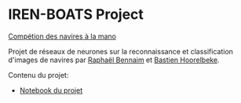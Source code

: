 # IREN-BOATS Project

[Compétion des navires à la mano](https://www.kaggle.com/competitions/navires-2023-la-mano)

Projet de réseaux de neurones sur la reconnaissance et classification d'images de navires par [Raphaël Bennaim](https://github.com/raphrb2) et [Bastien Hoorelbeke](https://github.com/bast-94). 

Contenu du projet:
- [Notebook du projet](notebook.ipynb)
